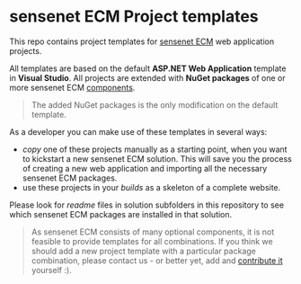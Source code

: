# sensenet ECM Project templates
This repo contains project templates for [sensenet ECM](https://github.com/SenseNet/sensenet) web application projects.

All templates are based on the default **ASP.NET Web Application** template in **Visual Studio**. All projects are extended with **NuGet packages** of one or more sensenet ECM [components](http://community.sensenet.com/docs/sensenet-components). 

> The added NuGet packages is the only modification on the default template.

As a developer you can make use of these templates in several ways:

- *copy* one of these projects manually as a starting point, when you want to kickstart a new sensenet ECM solution. This will save you the process of creating a new web application and importing all the necessary sensenet ECM packages.
- use these projects in your *builds* as a skeleton of a complete website.

Please look for *readme* files in solution subfolders in this repository to see which sensenet ECM packages are installed in that solution.

> As sensenet ECM consists of many optional components, it is not feasible to provide templates for all combinations. If you think we should add a new project template with a particular package combination, please contact us - or better yet, add and [contribute it](CONTRIBUTING.md) yourself :).